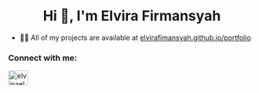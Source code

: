 <h1 align="center">Hi 👋, I'm Elvira Firmansyah</h1>

- 👨‍💻 All of my projects are available at [elvirafimansyah.github.io/portfolio](elvirafimansyah.github.io/portfolio)


<h3 align="left">Connect with me:</h3>
<p align="left">
<a href="https://instagram.com/elvinaelvira.s" target="blank"><img align="center" src="https://raw.githubusercontent.com/rahuldkjain/github-profile-readme-generator/master/src/images/icons/Social/instagram.svg" alt="elvinaelvira.s" height="30" width="40" /></a>
</p>

